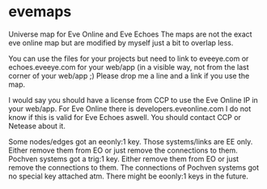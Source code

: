 # evemaps
Universe map for Eve Online and Eve Echoes
The maps are not the exact eve online map but are modified by myself just a bit to overlap less.

You can use the files for your projects but need to link to eveeye.com or echoes.eveeye.com for your web/app (in a visible way, not from the last corner of your web/app ;)
Please drop me a line and a link if you use the map.

I would say you should have a license from CCP to use the Eve Online IP in your web/app.
For Eve Online there is developers.eveonline.com 
I do not know if this is valid for Eve Echoes aswell. You should contact CCP or Netease about it.

Some nodes/edges got an eeonly:1 key. Those systems/links are EE only. Either remove them from EO or just remove the connections to them.
Pochven systems got a trig:1 key. Either remove them from EO or just remove the connections to them. The connections of Pochven systems got no special key attached atm.
There might be eoonly:1 keys in the future.
